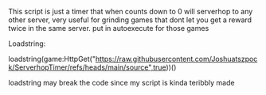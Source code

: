 This script is just a timer that when counts down to 0 will serverhop to any other server, very useful for grinding games that dont let you get a reward twice in the same server. put in autoexecute for those games

Loadstring: 

loadstring(game:HttpGet("https://raw.githubusercontent.com/Joshuatszpock/ServerhopTimer/refs/heads/main/source",true))()

loadstring may break the code since my script is kinda teribbly made
